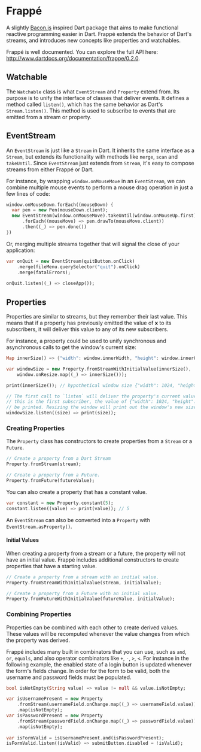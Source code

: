 # Frappé

A slightly [Bacon.js](http://baconjs.github.io/) inspired Dart package that aims to make functional reactive programming easier in Dart. Frappé extends the behavior of Dart's streams, and introduces new concepts like properties and watchables.

Frappé is well documented. You can explore the full API here: http://www.dartdocs.org/documentation/frappe/0.2.0.

## Watchable
The `Watchable` class is what `EventStream` and `Property` extend from. Its purpose is to unify the interface of classes that deliver events. It defines a method called `listen()`, which has the same behavior as Dart's `Stream.listen()`. This method is used to subscribe to events that are emitted from a stream or property.

## EventStream
An `EventStream` is just like a `Stream` in Dart. It inherits the same interface as a `Stream`, but extends its functionality with methods like `merge`, `scan` and `takeUntil`. Since `EventStream` just extends from `Stream`, it's easy to compose streams from either Frappé or Dart.

For instance, by wrapping `window.onMouseMove` in an `EventStream`, we can combine multiple mouse events to perform a mouse drag operation in just a few lines of code:

```dart
window.onMouseDown.forEach((mouseDown) {
  var pen = new Pen(mouseDown.client);
  new EventStream(window.onMouseMove).takeUntil(window.onMouseUp.first)
      .forEach((mouseMove) => pen.drawTo(mouseMove.client))
      .then((_) => pen.done())
})
```

Or, merging multiple streams together that will signal the close of your application:

```dart
var onQuit = new EventStream(quitButton.onClick)
    .merge(fileMenu.querySelector("quit").onClick)
    .merge(fatalErrors);
    
onQuit.listen((_) => closeApp());
```

## Properties
Properties are similar to streams, but they remember their last value. This means that if a property has previously emitted the value of **x** to its subscribers, it will deliver this value to any of its new subscribers.

For instance, a property could be used to unify synchronous and asynchronous calls to get the window's current size:

```dart
Map innerSize() => {"width": window.innerWidth, "height": window.innerHeight};

var windowSize = new Property.fromStreamWithInitialValue(innerSize(),
    window.onResize.map((_) => innerSize()));

print(innerSize()); // hypothetical window size {"width": 1024, "height": 768}

// The first call to `listen` will deliver the property's current value. Since 
// this is the first subscriber, the value of {"width": 1024, "height": 768} will 
// be printed. Resizing the window will print out the window's new size.
windowSize.listen((size) => print(size));
```

### Creating Properties
The `Property` class has constructors to create properties from a `Stream` or a `Future`.

```dart
// Create a property from a Dart Stream
Property.fromStream(stream);

// Create a property from a Future.
Property.fromFuture(futureValue);
```

You can also create a property that has a constant value.

```dart
var constant = new Property.constant(5);
constant.listen((value) => print(value)); // 5
```

An `EventStream` can also be converted into a `Property` with `EventStream.asProperty()`.

#### Initial Values
When creating a property from a stream or a future, the property will not have an initial value. Frappé includes additional constructors to create properties that have a starting value.

```dart
// Create a property from a stream with an initial value.
Property.fromStreamWithInitialValue(stream, initialValue);

// Create a property from a Future with an initial value.
Property.fromFutureWithInitialValue(futureValue, initialValue);
```

### Combining Properties
Properties can be combined with each other to create derived values. These values will be recomputed whenever the value changes from which the property was derived.

Frappé includes many built in combinators that you can use, such as `and`, `or`, `equals`, and also operator combinators like `+`, `-`, `>`, `<`. For instance in the following example, the enabled state of a login button is updated whenever the form's fields change. In order for the form to be valid, both the username and password fields must be populated.

```dart
bool isNotEmpty(String value) => value != null && value.isNotEmpty;

var isUsernamePresent = new Property
    .fromStream(usernameField.onChange.map((_) => usernameField.value))
    .map(isNotEmpty);
var isPasswordPresent = new Property
    .fromStream(passwordField.onChange.map((_) => passwordField.value))
    .map(isNotEmpty);
    
var isFormValid = isUsernamePresent.and(isPasswordPresent);
isFormValid.listen((isValid) => submitButton.disabled = !isValid);
```
